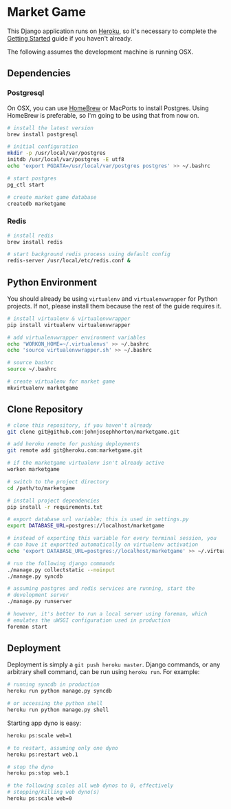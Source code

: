 Market Game
===========

This Django application runs on [Heroku][1], so it's necessary to
complete the [Getting Started][2] guide if you haven't already.

The following assumes the development machine is running OSX.


Dependencies
------------

### Postgresql

On OSX, you can use [HomeBrew][3] or MacPorts to install Postgres. Using HomeBrew
is preferable, so I'm going to be using that from now on.

```bash
# install the latest version
brew install postgresql

# initial configuration
mkdir -p /usr/local/var/postgres
initdb /usr/local/var/postgres -E utf8
echo 'export PGDATA=/usr/local/var/postgres postgres' >> ~/.bashrc

# start postgres
pg_ctl start

# create market game database
createdb marketgame
```

### Redis

```bash
# install redis
brew install redis

# start background redis process using default config
redis-server /usr/local/etc/redis.conf &
```

Python Environment
------------------

You should already be using ``virtualenv`` and ``virtualenvwrapper``
for Python projects. If not, please install them because the rest of
the guide requires it.

```bash
# install virtualenv & virtualenvwrapper
pip install virtualenv virtualenvwrapper

# add virtualenvwrapper environment variables
echo 'WORKON_HOME=~/.virtualenvs' >> ~/.bashrc
echo 'source virtualenvwrapper.sh' >> ~/.bashrc

# source bashrc
source ~/.bashrc

# create virtualenv for market game
mkvirtualenv marketgame
```

Clone Repository
----------------

```bash
# clone this repository, if you haven't already
git clone git@github.com:johnjosephhorton/marketgame.git

# add heroku remote for pushing deployments
git remote add git@heroku.com:marketgame.git

# if the marketgame virtualenv isn't already active
workon marketgame

# switch to the project directory
cd /path/to/marketgame

# install project dependencies
pip install -r requirements.txt

# export database url variable; this is used in settings.py
export DATABASE_URL=postgres://localhost/marketgame

# instead of exporting this variable for every terminal session, you
# can have it exportted automatically on virtualenv activation
echo 'export DATABASE_URL=postgres://localhost/marketgame' >> ~/.virtualenvs/marketgame/bin/postactivate

# run the following django commands
./manage.py collectstatic --noinput
./manage.py syncdb

# assuming postgres and redis services are running, start the
# development server
./manage.py runserver

# however, it's better to run a local server using foreman, which
# emulates the uWSGI configuration used in production
foreman start
```

Deployment
----------

Deployment is simply a ``git push heroku master``. Django commands, or
any arbitrary shell command, can be run using ``heroku run``. For
example:

```bash
# running syncdb in production
heroku run python manage.py syncdb

# or accessing the python shell
heroku run python manage.py shell
```

Starting app dyno is easy:

```bash
heroku ps:scale web=1

# to restart, assuming only one dyno
heroku ps:restart web.1

# stop the dyno
heroku ps:stop web.1

# the following scales all web dynos to 0, effectively
# stopping/killing web dyno(s)
heroku ps:scale web=0
```

[1]: https://www.heroku.com
[2]: https://devcenter.heroku.com/articles/quickstart
[3]: http://brew.sh
